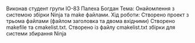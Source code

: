 Виконав студент групи ІО-83 Палеха Богдан
Тема: Онайомлення з системою збірки Ninja та make файлами.
Хід роботи:
Створено проект з трьома файлами (файлом заголовка та двома вхідними)
Створено makefile та cmakelist.txt.
Створено із файлу cmakelist.txt збірки для системи збирання Ninja
